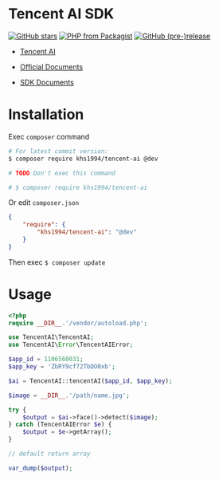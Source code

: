 # Tencent AI SDK

[![GitHub stars](https://img.shields.io/github/stars/khs1994-php/tencent-ai.svg?style=social&label=Stars)](https://github.com/khs1994-php/tencent-ai) [![PHP from Packagist](https://img.shields.io/packagist/php-v/khs1994/tencent-ai.svg)](https://packagist.org/packages/khs1994/tencent-ai) [![GitHub (pre-)release](https://img.shields.io/github/release/khs1994-php/tencent-ai/all.svg)](https://github.com/khs1994-php/tencent-ai/releases)

- [Tencent AI](https://ai.qq.com)

- [Official Documents](https://ai.qq.com/doc/index.shtml)

- [SDK Documents](https://github.com/khs1994-php/tencent-ai/tree/master/docs)

# Installation

Exec `composer` command

```bash
# For latest commit version:
$ composer require khs1994/tencent-ai @dev

# TODO Don't exec this command

# $ composer require khs1994/tencent-ai
```

Or edit `composer.json`

```json
{
    "require": {
        "khs1994/tencent-ai": "@dev"
    }
}
```

Then exec `$ composer update`

# Usage

```php
<?php
require __DIR__.'/vendor/autoload.php';

use TencentAI\TencentAI;
use TencentAI\Error\TencentAIError;

$app_id = 1106560031;
$app_key = 'ZbRY9cf72TbDO0xb';

$ai = TencentAI::tencentAI($app_id, $app_key);

$image = __DIR__.'/path/name.jpg';

try {
    $output = $ai->face()->detect($image);
} catch (TencentAIError $e) {
    $output = $e->getArray();
}

// default return array

var_dump($output);
```
